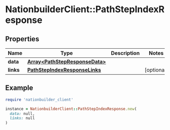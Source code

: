 # NationbuilderClient::PathStepIndexResponse

## Properties

| Name | Type | Description | Notes |
| ---- | ---- | ----------- | ----- |
| **data** | [**Array&lt;PathStepResponseData&gt;**](PathStepResponseData.md) |  |  |
| **links** | [**PathStepIndexResponseLinks**](PathStepIndexResponseLinks.md) |  | [optional] |

## Example

```ruby
require 'nationbuilder_client'

instance = NationbuilderClient::PathStepIndexResponse.new(
  data: null,
  links: null
)
```

